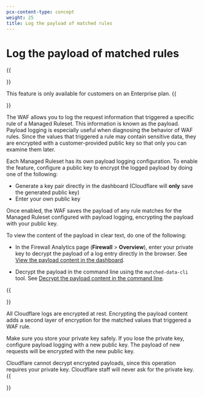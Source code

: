 ```yaml
---
pcx-content-type: concept
weight: 25
title: Log the payload of matched rules
---
```


# Log the payload of matched rules

{{<Aside type="note">}}

This feature is only available for customers on an Enterprise plan.
{{</Aside>}}

The WAF allows you to log the request information that triggered a specific rule of a Managed Ruleset. This information is known as the payload. Payload logging is especially useful when diagnosing the behavior of WAF rules. Since the values that triggered a rule may contain sensitive data, they are encrypted with a customer-provided public key so that only you can examine them later.

Each Managed Ruleset has its own payload logging configuration. To enable the feature, configure a public key to encrypt the logged payload by doing one of the following:

- Generate a key pair directly in the dashboard (Cloudflare will **only** save the generated public key)
- Enter your own public key

Once enabled, the WAF saves the payload of any rule matches for the Managed Ruleset configured with payload logging, encrypting the payload with your public key.

To view the content of the payload in clear text, do one of the following:

- In the Firewall Analytics page (**Firewall** > **Overview**), enter your private key to decrypt the payload of a log entry directly in the browser. See [View the payload content in the dashboard](/managed-rulesets/payload-logging/view).

- Decrypt the payload in the command line using the `matched-data-cli` tool. See [Decrypt the payload content in the command line](/managed-rulesets/payload-logging/command-line/decrypt-payload).

{{<Aside type="warning" header="Important">}}

All Cloudflare logs are encrypted at rest. Encrypting the payload content adds a second layer of encryption for the matched values that triggered a WAF rule.

Make sure you store your private key safely. If you lose the private key, configure payload logging with a new public key. The payload of new requests will be encrypted with the new public key.

Cloudflare cannot decrypt encrypted payloads, since this operation requires your private key. Cloudflare staff will never ask for the private key.
{{</Aside>}}